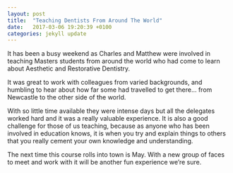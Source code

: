 ```yaml
---
layout: post
title:  "Teaching Dentists From Around The World"
date:   2017-03-06 19:20:39 +0100
categories: jekyll update
---
```


It has been a busy weekend as Charles and Matthew were involved in teaching Masters students from around the world who had come to learn about Aesthetic and Restorative Dentistry.

It was great to work with colleagues from varied backgrounds, and humbling to hear about how far some had travelled to get there... from Newcastle to the other side of the world.

With so little time available they were intense days but all the delegates worked hard and it was a really valuable experience.  It is also a good challenge for those of us teaching, because as anyone who has been involved in education knows, it is when you try and explain things to others that you really cement your own knowledge and understanding.

The next time this course rolls into town is May.  With a new group of faces to meet and work with it will be another fun experience we’re sure.
